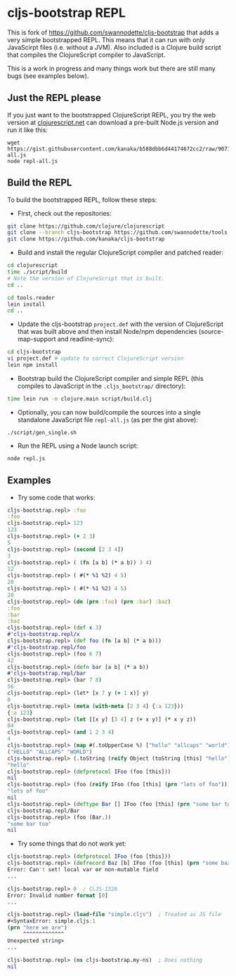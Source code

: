 # cljs-bootstrap REPL

This is fork of https://github.com/swannodette/cljs-bootstrap that
adds a very simple bootstrapped REPL. This means that it can run with
only JavaScirpt files (i.e. without a JVM). Also included is a Clojure
build script that compiles the ClojureScript compiler to JavaScript.

This is a work in progress and many things work but there are still
many bugs (see examples below).

## Just the REPL please ##

If you just want to the bootstrapped ClojureScript REPL, you try the
web version at
[clojurescript.net](http://clojurescript.net)
can download a pre-built Node.js version and run it like this:

```
wget https://gist.githubusercontent.com/kanaka/b588dbb6d44174672cc2/raw/90718328795e21b18b6828f91fd69b7a3da9f05b/repl-all.js
node repl-all.js
```

## Build the REPL ##

To build the bootstrapped REPL, follow these steps:

* First, check out the repositories:

```bash
git clone https://github.com/clojure/clojurescript
git clone --branch cljs-bootstrap https://github.com/swannodette/tools.reader
git clone https://github.com/kanaka/cljs-bootstrap
```

* Build and install the regular ClojureScript compiler and patched
  reader:

```bash
cd clojurescript
time ./script/build
# Note the version of ClojureScript that is built.
cd ..

cd tools.reader
lein install
cd ..
```

* Update the cljs-bootstrap `project.def` with the version of
  ClojureScript that was built above and then install Node/npm
  dependencies (source-map-support and readline-sync):

```bash
cd cljs-bootstrap
vi project.def # update to correct ClojureScript version
lein npm install
```

* Bootstrap build the ClojureScript compiler and simple REPL (this
  compiles to JavaScript in the `.cljs_bootstrap/` directory):

```bash
time lein run -m clojure.main script/build.clj
```

* Optionally, you can now build/compile the sources into a single
  standalone JavaScript file `repl-all.js` (as per the gist above):

```
./script/gen_single.sh
```

* Run the REPL using a Node launch script:

```bash
node repl.js
```

## Examples ##


* Try some code that works:

```clojure
cljs-bootstrap.repl> :foo
:foo
cljs-bootstrap.repl> 123
123
cljs-bootstrap.repl> (+ 2 3)
5
cljs-bootstrap.repl> (second [2 3 4])
3
cljs-bootstrap.repl> ( (fn [a b] (* a b)) 3 4)
12
cljs-bootstrap.repl> ( #(* %1 %2) 4 5)
20
cljs-bootstrap.repl> ( #(* %1 %2) 4 5)
20
cljs-bootstrap.repl> (do (prn :foo) (prn :bar) :baz)
:foo
:bar
:baz
cljs-bootstrap.repl> (def x 3)
#'cljs-bootstrap.repl/x
cljs-bootstrap.repl> (def foo (fn [a b] (* a b)))
#'cljs-bootstrap.repl/foo
cljs-bootstrap.repl> (foo 6 7)
42
cljs-bootstrap.repl> (defn bar [a b] (* a b))
#'cljs-bootstrap.repl/bar
cljs-bootstrap.repl> (bar 7 8)
56
cljs-bootstrap.repl> (let* [x 7 y (+ 1 x)] y)
8
cljs-bootstrap.repl> (meta (with-meta [2 3 4] {:a 123}))
{:a 123}
cljs-bootstrap.repl> (let [[x y] [3 4] z (+ x y)] (* x y z))
84
cljs-bootstrap.repl> (and 1 2 3 4)
4
cljs-bootstrap.repl> (map #(.toUpperCase %) ["hello" "allcaps" "world"])
("HELLO" "ALLCAPS" "WORLD")
cljs-bootstrap.repl> (.toString (reify Object (toString [this] "hello")))
"hello"
cljs-bootstrap.repl> (defprotocol IFoo (foo [this]))
nil
cljs-bootstrap.repl> (foo (reify IFoo (foo [this] (prn "lots of foo"))))
"lots of foo"
nil
cljs-bootstrap.repl> (deftype Bar [] IFoo (foo [this] (prn "some bar too")))
cljs-bootstrap.repl/Bar
cljs-bootstrap.repl> (foo (Bar.))
"some bar too"
nil

```

* Try some things that do not work yet:

```clojure
cljs-bootstrap.repl> (defprotocol IFoo (foo [this]))
cljs-bootstrap.repl> (defrecord Baz [b] IFoo (foo [this] (prn "some baz:" b)))  ; CLJS-1321 & CLJS-1325
Error: Can't set! local var or non-mutable field
...

cljs-bootstrap.repl> 0  ; CLJS-1326
Error: Invalid number format [0]
...

cljs-bootstrap.repl> (load-file "simple.cljs")  ; Treated as JS file
#<SyntaxError: simple.cljs:1
(prn "here we are")
     ^^^^^^^^^^^^^
Unexpected string>
...

cljs-bootstrap.repl> (ns cljs-bootstrap.my-ns)  ; Does nothing
nil

```
